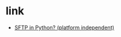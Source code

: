 # link
- [SFTP in Python? (platform independent)](https://stackoverflow.com/questions/432385/sftp-in-python-platform-independent)
